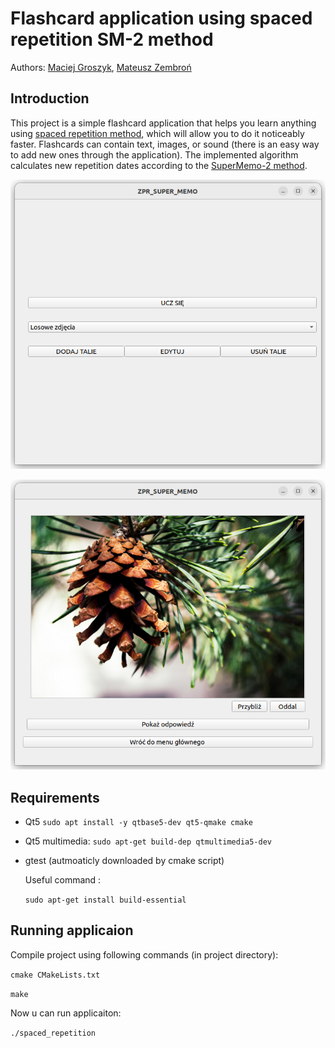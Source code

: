 # Flashcard application using spaced repetition SM-2 method

Authors: [Maciej Groszyk](https://github.com/MaciejGroszyk), [Mateusz Zembroń](https://github.com/mzembron)

## Introduction
This project is a simple flashcard application that helps you learn anything using [spaced repetition method](https://en.wikipedia.org/wiki/Spaced_repetition), which will allow you to do it noticeably faster. Flashcards can contain text, images, or sound (there is an easy way to add new ones through the application). The implemented algorithm calculates new repetition dates according to the [SuperMemo-2 method](https://en.wikipedia.org/wiki/SuperMemo#Description_of_SM-2_algorithm). 

<p align="center">
  <img src="Docs/images/home.png" />
</p>

<p align="center">
  <img src="Docs/images/pine_question.png" />
</p>

## Requirements
- Qt5 `sudo apt install -y qtbase5-dev qt5-qmake cmake`
- Qt5 multimedia: `sudo apt-get build-dep qtmultimedia5-dev`
- gtest (autmoaticly downloaded by cmake script)

    Useful command :

    `sudo apt-get install build-essential`

## Running applicaion

Compile project using following commands (in project directory):
    
 `cmake CMakeLists.txt`

 `make`

Now u can run applicaiton:

 `./spaced_repetition`

